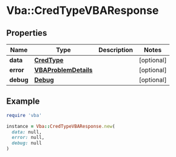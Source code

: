 # Vba::CredTypeVBAResponse

## Properties

| Name | Type | Description | Notes |
| ---- | ---- | ----------- | ----- |
| **data** | [**CredType**](CredType.md) |  | [optional] |
| **error** | [**VBAProblemDetails**](VBAProblemDetails.md) |  | [optional] |
| **debug** | [**Debug**](Debug.md) |  | [optional] |

## Example

```ruby
require 'vba'

instance = Vba::CredTypeVBAResponse.new(
  data: null,
  error: null,
  debug: null
)
```

